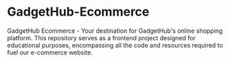 # GadgetHub-Ecommerce
GadgetHub Ecommerce - Your destination for GadgetHub's online shopping platform. This repository serves as a frontend project designed for educational purposes, encompassing all the code and resources required to fuel our e-commerce website.
